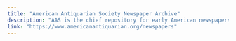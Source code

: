 ```yaml
---
title: "American Antiquarian Society Newspaper Archive"
description: "AAS is the chief repository for early American newspapers, especially eighteenth and nineteenth century papers from the United States, Canada, and the West Indies."
link: "https://www.americanantiquarian.org/newspapers"
---
```


